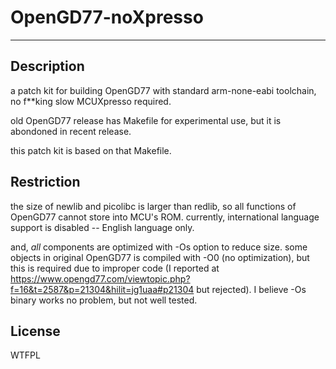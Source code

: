 # OpenGD77-noXpresso

---
## Description

a patch kit for building OpenGD77 with standard arm-none-eabi toolchain, no f**king slow MCUXpresso required.

old OpenGD77 release has Makefile for experimental use, but it is abondoned in recent release.

this patch kit is based on that Makefile.

## Restriction

the size of newlib and picolibc is larger than redlib, so all functions of OpenGD77 cannot store into MCU's ROM. currently, international language support is disabled -- English language only.

and, *all* components are optimized with -Os option to reduce size. some objects in original OpenGD77 is compiled with -O0 (no optimization), but this is required due to improper code (I reported at https://www.opengd77.com/viewtopic.php?f=16&t=2587&p=21304&hilit=jg1uaa#p21304 but rejected). I believe -Os binary works no problem, but not well tested.

## License

WTFPL
